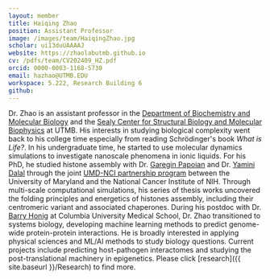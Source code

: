 ```yaml
---
layout: member
title: Haiqing Zhao
position: Assistant Professor
image: /images/team/HaiqingZhao.jpg
scholar: ui13duUAAAAJ
website: https://zhaolabutmb.github.io
cv: /pdfs/team/CV202409_HZ.pdf
orcid: 0000-0003-1168-5730
email: hazhao@UTMB.EDU
workspace: 5.222, Research Building 6
github: 
---
```


Dr. Zhao is an assistant professor in the [Department of Biochemistry and Molecular Biology][5] and the [Sealy Center for Structural Biology and Molecular Biophysics][6] at UTMB. His interests in studying biological complexity went back to his college time especially from reading Schrödinger's book <em>What is Life?</em>. In his undergraduate time, he started to use molecular dynamics simulations to investigate nanoscale phenomena in ionic liquids. For his PhD, he studied histone assembly with Dr. [Garegin Papoian][1] and Dr. [Yamini Dalal][2] through the joint [UMD-NCI partnership program][3] between the University of Maryland and the National Cancer Institute of NIH. Through multi-scale computational simulations, his series of thesis works uncovered the folding principles and energetics of histones assembly, including their centromeric variant and associated chaperones. During his postdoc with Dr. [Barry Honig][4] at Columbia University Medical School, Dr. Zhao transitioned to systems biology, developing machine learning methods to predict genome-wide protein-protein interactions. He is broadly interested in applying physical sciences and ML/AI methods to study biology questions. Current projects include predicting host-pathogen interactomes and studying the post-translational machinery in epigenetics. Please click [research]({{ site.baseurl }}/Research) to find more.

[1]: https://chem.umd.edu/people/garegin-papoian
[2]: https://irp.nih.gov/pi/yamini-dalal
[3]: https://ipst.umd.edu/research/nci
[4]: https://honig.c2b2.columbia.edu/
[5]: https://bmb.utmb.edu/people/faculty/bios/zhao
[6]: https://www.utmb.edu/scsb/bios/haiqing-zhao-phd